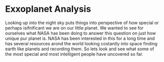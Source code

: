 #  Exxoplanet Analysis

 Looking up into the night sky puts things into perspective of how special or perhaps isifnificant we are on our little planet. We wanted to see for ourselves what NASA has been doing to answer this question on just how unique pur planet is. NASA has been interested in this for a long time and has several resources arond the world looking costantly into space finding earth like planets and recording them. So lets look and see what some of the most special and most intelligent people have uncovered so far. 
 
 
